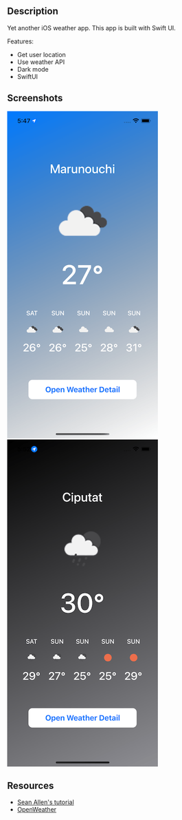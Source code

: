 ## Description

Yet another iOS weather app.
This app is built with Swift UI.

Features:
- Get user location
- Use weather API
- Dark mode
- SwiftUI

## Screenshots

![day-mode](/images/day-mode.png)
![night-mode](/images/night-mode.png)

## Resources

- [Sean Allen's tutorial](https://www.youtube.com/watch?v=HXoVSbwWUIk)
- [OpenWeather](https://openweathermap.org/api)
